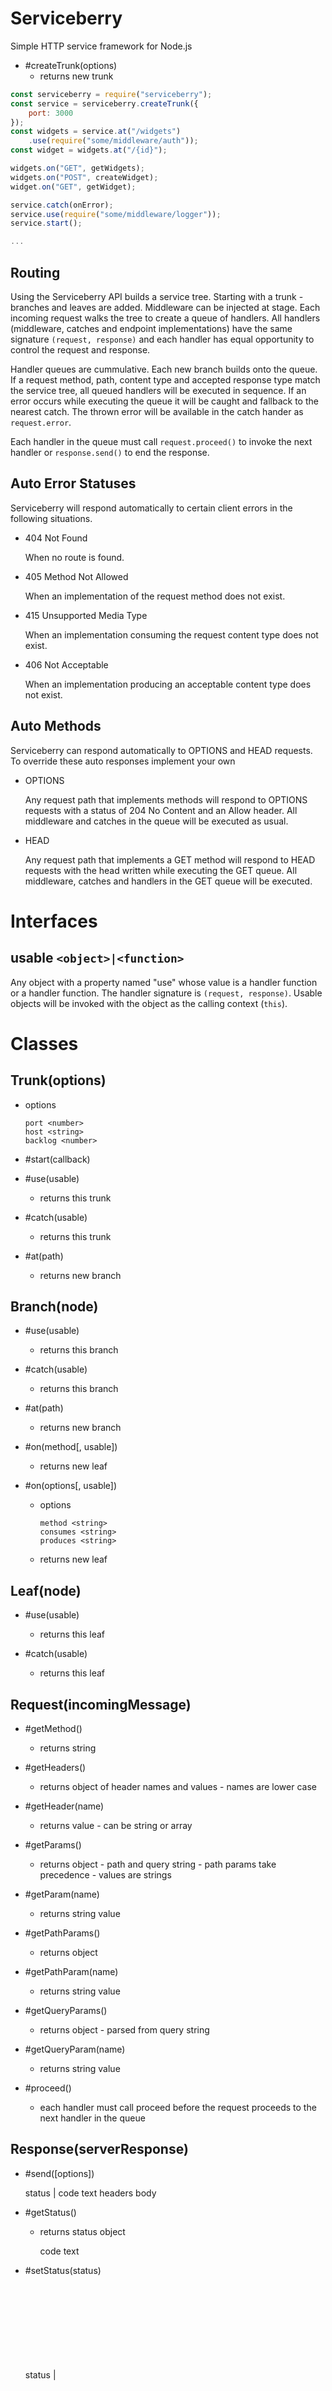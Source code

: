 Serviceberry
============

Simple HTTP service framework for Node.js

  - #createTrunk(options)
      - returns new trunk

``` javascript
const serviceberry = require("serviceberry");
const service = serviceberry.createTrunk({
    port: 3000
});
const widgets = service.at("/widgets")
    .use(require("some/middleware/auth"));
const widget = widgets.at("/{id}");

widgets.on("GET", getWidgets);
widgets.on("POST", createWidget);
widget.on("GET", getWidget);

service.catch(onError);
service.use(require("some/middleware/logger"));
service.start();

...
```

Routing
-------
Using the Serviceberry API builds a service tree. Starting with a trunk - branches and leaves
are added. Middleware can be injected at stage. Each incoming request walks the tree to create
a queue of handlers. All handlers (middleware, catches and endpoint implementations) have the
same signature `(request, response)` and each handler has equal opportunity to control the
request and response. 

Handler queues are cummulative. Each new branch builds onto the queue. If a request method,
path, content type and accepted response type match the service tree, all queued handlers
will be executed in sequence. If an error occurs while executing the queue it will be caught
and fallback to the nearest catch. The thrown error will be available in the catch hander
as `request.error`.

Each handler in the queue must call `request.proceed()` to invoke the next handler
or `response.send()` to end the response.

Auto Error Statuses
-------------------
Serviceberry will respond automatically to certain client errors in the following situations.

  - 404 Not Found

    When no route is found.

  - 405 Method Not Allowed

    When an implementation of the request method does not exist.

  - 415 Unsupported Media Type

    When an implementation consuming the request content type does not exist.

  - 406 Not Acceptable

    When an implementation producing an acceptable content type does not exist.

Auto Methods
------------
Serviceberry can respond automatically to OPTIONS and HEAD requests.
To override these auto responses implement your own

  - OPTIONS

    Any request path that implements methods will respond to OPTIONS
    requests with a status of 204 No Content and an Allow header.
    All middleware and catches in the queue will be executed as usual.

  - HEAD

    Any request path that implements a GET method will respond to HEAD
    requests with the head written while executing the GET queue.
    All middleware, catches and handlers in the GET queue will be
    executed.


Interfaces
==========

usable `<object>|<function>`
------
Any object with a property named "use" whose value is a handler function
or a handler function. The handler signature is `(request, response)`.
Usable objects will be invoked with the object as the calling context (`this`).


Classes
=======

Trunk(options)
--------------
  - options

        port <number>
        host <string>
        backlog <number>

  - #start(callback)

  - #use(usable)
      - returns this trunk

  - #catch(usable)
      - returns this trunk

  - #at(path)
      - returns new branch

Branch(node)
------------
  - #use(usable)
      - returns this branch

  - #catch(usable)
      - returns this branch

  - #at(path)
      - returns new branch

  - #on(method[, usable])
      - returns new leaf

  - #on(options[, usable])
      - options

            method <string>
            consumes <string>
            produces <string>

      - returns new leaf

Leaf(node)
----------
  - #use(usable)
      - returns this leaf

  - #catch(usable)
      - returns this leaf

Request(incomingMessage)
------------------------
  - #getMethod()
      - returns string

  - #getHeaders()
      - returns object of header names and values - names are lower case

  - #getHeader(name)
      - returns value - can be string or array

  - #getParams()
      - returns object - path and query string - path params take precedence - values
        are strings

  - #getParam(name)
      - returns string value

  - #getPathParams()
      - returns object

  - #getPathParam(name)
      - returns string value

  - #getQueryParams()
      - returns object - parsed from query string

  - #getQueryParam(name)
      - returns string value

  - #proceed()
      - each handler must call proceed before the request proceeds to the
        next handler in the queue

Response(serverResponse)
------------------------
  - #send([options])

      status <number>|<object>
          code <number>
          text <string>
      headers <object>
      body <any>

  - #getStatus()
      - returns status object

          code <number>
          text <string>

  - #setStatus(status)

      status <number>|<object>
          code <number>
          text <string>

  - #setStatusCode(code)

  - #setStatusText(text)

  - #getHeaders()
      - returns object

  - #getHeader(name)
      - return string or array

  - #setHeaders(headers)

  - #setHeader(name, value)

  - #getBody()

  - #setBody(body)
      body <any>

  - #getEncoding()
      - returns string

  - #setEncoding(encoding)
      encoding <string>